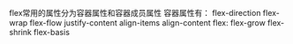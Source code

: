flex常用的属性分为容器属性和容器成员属性
容器属性有：
flex-direction
flex-wrap
flex-flow
justify-content
align-items
align-content
flex: flex-grow flex-shrink flex-basis
